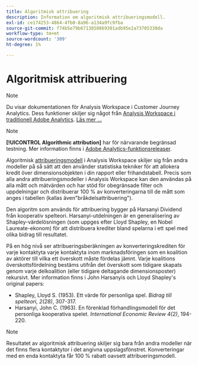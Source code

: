 ```yaml
---
title: Algoritmisk attribuering
description: Information om algoritmisk attribueringsmodell.
exl-id: ce174253-4864-4fb0-8a96-a134a9fc9fba
source-git-commit: f74b5e79b6713050869301adb95e2a73705330da
workflow-type: tm+mt
source-wordcount: '309'
ht-degree: 1%

---
```


# Algoritmisk attribuering

>[!NOTE]
>
>Du visar dokumentationen för Analysis Workspace i Customer Journey Analytics. Dess funktioner skiljer sig något från [Analysis Workspace i traditionell Adobe Analytics](https://experienceleague.adobe.com/docs/analytics/analyze/analysis-workspace/home.html). [Läs mer …](/help/getting-started/cja-aa.md)

>[!NOTE]
>
>**[!UICONTROL Algorithmic attribution]** har för närvarande begränsad testning. Mer information finns i [Adobe Analytics-funktionsreleaser](https://experienceleague.adobe.com/docs/analytics/landing/an-releases.html).

Algoritmisk [attribueringsmodell](models.md) i Analysis Workspace skiljer sig från andra modeller på så sätt att den använder statistiska tekniker för att allokera kredit över dimensionsobjekten i din rapport eller frihandstabell. Precis som alla andra attribueringsmodeller i Analysis Workspace kan den användas på alla mått och mätvärden och har stöd för obegränsade filter och uppdelningar och distribuerar 100 % av konverteringarna till de mått som anges i tabellen (kallas även&quot;bråkdelsattribuering&quot;).

Den algoritm som används för attribuering bygger på Harsanyi Dividend från kooperativ spelteori. Harsanyi-utdelningen är en generalisering av Shapley-värdelösningen (som uppges efter Lloyd Shapley, en Nobel Laureate-ekonom) för att distribuera krediter bland spelarna i ett spel med olika bidrag till resultatet.

På en hög nivå ser attribueringsberäkningen av konverteringskrediten för varje kontaktyta varje kontaktyta inom marknadsföringen som en koalition av aktörer till vilka ett överskott måste fördelas jämnt. Varje koalitions överskottsfördelning bestäms utifrån det överskott som tidigare skapats genom varje delkoalition (eller tidigare deltagande dimensionsposter) rekursivt. Mer information finns i John Harsanyis och Lloyd Shapley&#39;s original papers:

* Shapley, Lloyd S. (1953). Ett värde för personliga spel. *Bidrag till spelteori, 2(28)*, 307-317.
* Harsanyi, John C. (1963). En förenklad förhandlingsmodell för det personliga kooperativa spelet. *International Economic Review 4(2)*, 194-220.

>[!NOTE]
>
>Resultatet av algoritmisk attribuering skiljer sig bara från andra modeller när det finns flera kontaktytor i det angivna uppslagsfönstret. Konverteringar med en enda kontaktyta får 100 % rabatt oavsett attribueringsmodell.
